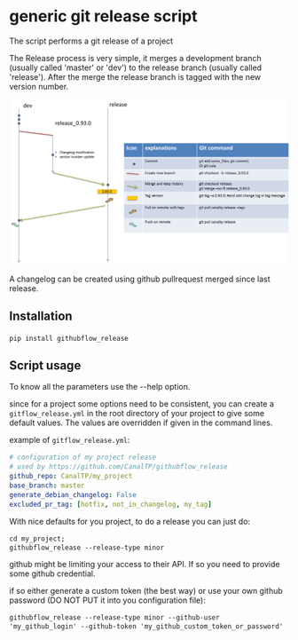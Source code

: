 # generic git release script
 
 The script performs a git release of a project
 
 The Release process is very simple, it merges a development branch (usually called 'master' or 'dev') to the 
 release 
 branch (usually called 'release'). After the merge the release branch is tagged with the new version number.
 
 ![release process](doc/release.png)
 
 A changelog can be created using github pullrequest merged since last release.

## Installation

`pip install githubflow_release`

## Script usage
 
 To know all the parameters use the --help option.
 
 since for a project some options need to be consistent, you can create a `gitflow_release.yml` in the root
  directory of your project to give some default values.
  The values are overridden if given in the command lines.
  
  example of `gitflow_release.yml`:
  
  ```yml
# configuration of my project release
# used by https://github.com/CanalTP/githubflow_release
github_repo: CanalTP/my_project
base_branch: master
generate_debian_changelog: False
excluded_pr_tag: [hotfix, not_in_changelog, my_tag]
  ```
 
 With nice defaults for you project, to do a release you can just do:
 
 ```
 cd my_project;
 githubflow_release --release-type minor
 ```
 
 github might be limiting your access to their API. If so you need to provide some github credential.
 
 if so either generate a custom token (the best way) or use your own github password (DO NOT PUT it into 
 you configuration file):
 
 ```
 githubflow_release --release-type minor --github-user 'my_github_login' --github-token 'my_github_custom_token_or_password'
 ```
